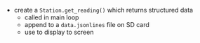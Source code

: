 - create a `Station.get_reading()` which returns structured data
  - called in main loop 
  - append to a `data.jsonlines` file on SD card
  - use to display to screen
